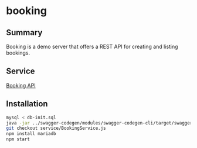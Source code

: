 # booking

## Summary
Booking is a demo server that offers a REST API for creating and listing bookings.

## Service
[Booking API](https://api.janmg.com/docs/#/booking)

## Installation 
```bash
mysql < db-init.sql
java -jar ../swagger-codegen/modules/swagger-codegen-cli/target/swagger-codegen-cli.jar generate -i booking-1.0.0.yml -l nodejs-server -o .
git checkout service/BookingService.js
npm install mariadb
npm start
```
